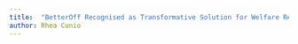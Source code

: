 ```yaml
---
title:  "BetterOff Recognised as Transformative Solution for Welfare Reform"
author: Rhea Cunio
---
```

